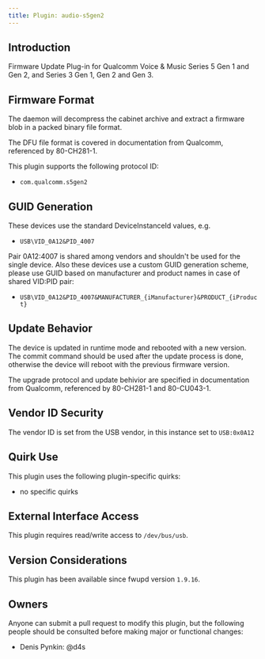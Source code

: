 ```yaml
---
title: Plugin: audio-s5gen2
---
```


## Introduction

Firmware Update Plug-in for Qualcomm Voice & Music Series 5 Gen 1 and Gen 2, and Series 3 Gen 1, Gen 2 and Gen 3.

## Firmware Format

The daemon will decompress the cabinet archive and extract a firmware blob in
a packed binary file format.

The DFU file format is covered in documentation from Qualcomm, referenced by 80-CH281-1.

This plugin supports the following protocol ID:

* `com.qualcomm.s5gen2`

## GUID Generation

These devices use the standard  DeviceInstanceId values, e.g.

* `USB\VID_0A12&PID_4007`

Pair 0A12:4007 is shared among vendors and shouldn't be used for the single device.
Also these devices use a custom GUID generation scheme, please use GUID based on
manufacturer and product names in case of shared VID:PID pair:

* `USB\VID_0A12&PID_4007&MANUFACTURER_{iManufacturer}&PRODUCT_{iProduct}`

## Update Behavior

The device is updated in runtime mode and rebooted with a new version.
The commit command should be used after the update process is done, otherwise
the device will reboot with the previous firmware version.

The upgrade protocol and update behivior are specified in documentation from Qualcomm,
referenced by 80-CH281-1 and 80-CU043-1.

## Vendor ID Security

The vendor ID is set from the USB vendor, in this instance set to `USB:0x0A12`

## Quirk Use

This plugin uses the following plugin-specific quirks:

* no specific quirks

## External Interface Access

This plugin requires read/write access to `/dev/bus/usb`.

## Version Considerations

This plugin has been available since fwupd version `1.9.16`.

## Owners

Anyone can submit a pull request to modify this plugin, but the following people should be
consulted before making major or functional changes:

* Denis Pynkin: @d4s

